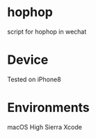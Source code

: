 # hophop
script for hophop in wechat

# Device
Tested on iPhone8

# Environments
macOS High Sierra
Xcode

